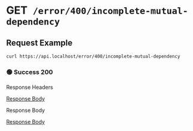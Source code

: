 # <span class="method-get">GET</span>` /error/400/incomplete-mutual-dependency`

## Request Example

```bash
curl https://api.localhost/error/400/incomplete-mutual-dependency
```

<!-- tabs:start -->

### **🟢 Success 200**

<div class="code-title">Response Headers</div>

[Response Body](./get-400-incomplete-mutual-dependency/200-response-header.txt ':include :type=code')

<div class="code-title">Response Body</div>

[Response Body](./get-400-incomplete-mutual-dependency/200-response-body.txt ':include :type=code')

<!-- tabs:end -->
